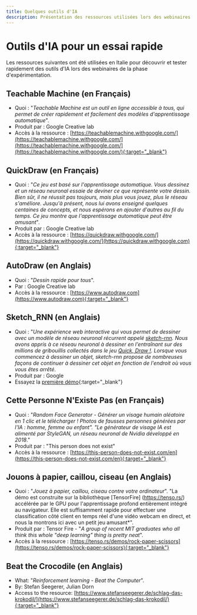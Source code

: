 ```yaml
---
title: Quelques outils d'IA
description: Présentation des ressources utilisées lors des webinaires (Italie et Luxembourg)
---
```


# Outils d'IA pour un essai rapide
Les ressources suivantes ont été utilisées en Italie pour découvrir et tester rapidement des outils d'IA lors des webinaires de la phase d'expérimentation.

## Teachable Machine (en Français)

- Quoi : "*Teachable Machine est un outil en ligne accessible à tous, qui permet de créer rapidement et facilement des modèles d'apprentissage automatique*".  
- Produit par : Google Creative lab  
- Accès à la ressource : [https://teachablemachine.withgoogle.com/](https://teachablemachine.withgoogle.com/](https://teachablemachine.withgoogle.com/](https://teachablemachine.withgoogle.com/){:target="_blank"}

## QuickDraw (en Français)

- Quoi : "*Ce jeu est basé sur l'apprentissage automatique. Vous dessinez et un réseau neuronal essaie de deviner ce que représente votre dessin. Bien sûr, il ne réussit pas toujours, mais plus vous jouez, plus le réseau s'améliore. Jusqu'à présent, nous lui avons enseigné quelques centaines de concepts, et nous espérons en ajouter d'autres au fil du temps. Ce jeu montre que l'apprentissage automatique peut être amusant*".  
- Produit par : Google Creative lab  
- Accès à la ressource : [https://quickdraw.withgoogle.com/](https://quickdraw.withgoogle.com/](https://quickdraw.withgoogle.com){:target="_blank"}

## AutoDraw (en Anglais)

- Quoi : "*Dessin rapide pour tous*".  
- Par : Google Creative lab  
- Accès à la ressource : [https://www.autodraw.com](https://www.autodraw.com){:target="_blank"}

## Sketch_RNN (en Anglais)

- Quoi : "*Une expérience web interactive qui vous permet de dessiner avec un modèle de réseau neuronal récurrent appelé [sketch-rnn](https://arxiv.org/abs/1704.03477). Nous avons appris à ce réseau neuronal à dessiner en l'entraînant sur des millions de gribouillis collectés dans le jeu [Quick, Draw !](https://quickdraw.withgoogle.com/data/). Lorsque vous commencez à dessiner un objet, sketch-rnn propose de nombreuses façons de continuer à dessiner cet objet en fonction de l'endroit où vous vous êtes arrêté*.
- Produit par : Google
- Essayez la [première démo](https://magenta.tensorflow.org/assets/sketch_rnn_demo/index.html){:target="_blank"}

## Cette Personne N'Existe Pas (en Français)

- Quoi : "*Random Face Generator - Générer un visage humain aléatoire en 1 clic et le télécharger ! Photos de fausses personnes générées par l'IA : homme, femme ou enfant". "Le générateur de visage IA est alimenté par StyleGAN, un réseau neuronal de Nvidia développé en 2018*."
- Produit par : "This person does not exist"
- Accès à la ressource : [https://this-person-does-not-exist.com/en](https://this-person-does-not-exist.com/en){:target="_blank"}

## Jouons à papier, caillou, ciseau (en Anglais)

- Quoi : "*Jouez à papier, caillou, ciseau contre votre ordinateur*". "La démo est construite sur la bibliothèque [TensorFire] (https://tenso.rs/) accélérée par le GPU pour l'apprentissage profond entièrement intégré au navigateur. Elle est suffisamment rapide pour effectuer une classification côté client en temps réel d'une vidéo webcam en direct, et nous la montrons ici avec un petit jeu amusant*".
- Produit par : Tensor Fire - "*A group of recent MIT graduates who all think this whole "deep learning" thing is pretty neat*".
- Accès à la ressource : [https://tenso.rs/demos/rock-paper-scissors](https://tenso.rs/demos/rock-paper-scissors){:target="_blank"}

## Beat the Crocodile (en Anglais)

- What: "*Reinforcement learning - Beat the Computer*".  
- By: Stefan Seegerer, Julian Dorn
- Access to the resource: [https://www.stefanseegerer.de/schlag-das-krokodil/](https://www.stefanseegerer.de/schlag-das-krokodil/){:target="_blank"}
